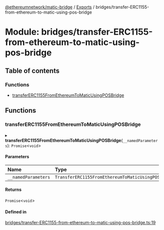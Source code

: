 [@ethereumnetwork/matic-bridge](../README.md) / [Exports](../modules.md) / bridges/transfer-ERC1155-from-ethereum-to-matic-using-pos-bridge

# Module: bridges/transfer-ERC1155-from-ethereum-to-matic-using-pos-bridge

## Table of contents

### Functions

- [transferERC1155FromEthereumToMaticUsingPOSBridge](bridges_transfer_ERC1155_from_ethereum_to_matic_using_pos_bridge.md#transfererc1155fromethereumtomaticusingposbridge)

## Functions

### transferERC1155FromEthereumToMaticUsingPOSBridge

▸ **transferERC1155FromEthereumToMaticUsingPOSBridge**(`__namedParameters`): `Promise`<`void`\>

#### Parameters

| Name | Type |
| :------ | :------ |
| `__namedParameters` | `TransferERC1155FromEthereumToMaticUsingPOSBridge` |

#### Returns

`Promise`<`void`\>

#### Defined in

[bridges/transfer-ERC1155-from-ethereum-to-matic-using-pos-bridge.ts:19](https://github.com/KedziaPawel/matic-bridge/blob/91b2411/src/bridges/transfer-ERC1155-from-ethereum-to-matic-using-pos-bridge.ts#L19)
